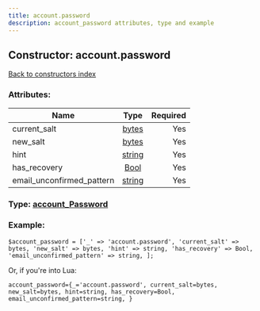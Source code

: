 ```yaml
---
title: account.password
description: account_password attributes, type and example
---
```

## Constructor: account.password  
[Back to constructors index](index.md)



### Attributes:

| Name     |    Type       | Required |
|----------|:-------------:|---------:|
|current\_salt|[bytes](../types/bytes.md) | Yes|
|new\_salt|[bytes](../types/bytes.md) | Yes|
|hint|[string](../types/string.md) | Yes|
|has\_recovery|[Bool](../types/Bool.md) | Yes|
|email\_unconfirmed\_pattern|[string](../types/string.md) | Yes|



### Type: [account\_Password](../types/account_Password.md)


### Example:

```
$account_password = ['_' => 'account.password', 'current_salt' => bytes, 'new_salt' => bytes, 'hint' => string, 'has_recovery' => Bool, 'email_unconfirmed_pattern' => string, ];
```  

Or, if you're into Lua:  


```
account_password={_='account.password', current_salt=bytes, new_salt=bytes, hint=string, has_recovery=Bool, email_unconfirmed_pattern=string, }

```


